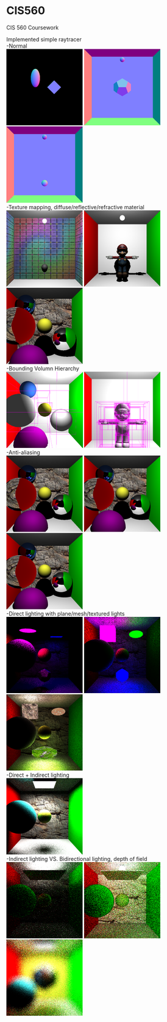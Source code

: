 # CIS560
CIS 560 Coursework

Implemented simple raytracer<br>
-Normal<br>
<img src="./hw01/hw01_results/01.bmp" height="200"></img>
<img src="./hw01/hw01_results/02.bmp" height="200"></img>
<img src="./hw01/hw01_results/03.bmp" height="200"></img><br>
-Texture mapping, diffuse/reflective/refractive material<br>
<img src="./hw01/HW02_results/cornell_box.bmp" height="200"></img>
<img src="./hw01/HW02_results/wahoo.bmp" height="200"></img>
<img src="./hw01/HW02_results/many_spheres.bmp" height="200"></img><br>
-Bounding Volumn Hierarchy<br>
<img src="./hw01/HW03_results/many_spheres_boundingbox.png" height="200"></img>
<img src="./hw01/HW03_results/wahoo_boundingbox.png" height="200"></img><br>
-Anti-aliasing<br>
<img src="./hw01/HW03_results/many_spheres_uniform_1x1.bmp" height="200"></img>
<img src="./hw01/HW03_results/many_spheres_uniform_2x2.bmp" height="200"></img>
<img src="./hw01/HW03_results/many_spheres_uniform_4x4.bmp" height="200"></img><br>
-Direct lighting with plane/mesh/textured lights<br>
<img src="./hw04/HW04_results/plane_light.bmp" height="200"></img>
<img src="./hw04/HW04_results/mesh_light.bmp" height="200"></img>
<img src="./hw04/HW04_results/textured_light.bmp" height="200"></img><br>
-Direct + Indirect lighting<br>
<img src="./hw04/HW05_results/lambert_not_divided_by_pdf.bmp" height="200"></img><br>
-Indirect lighting VS. Bidirectional lighting, depth of field<br>
<img src="./hw06/HW06_results/0.bmp" height="200"></img>
<img src="./hw06/HW06_results/1.bmp" height="200"></img>
<img src="./hw06/HW06_results/indirect_DoF_3.bmp" height="200"></img><br>
